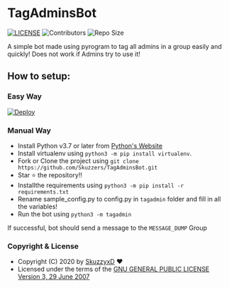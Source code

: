 # TagAdminsBot

[![LICENSE](https://img.shields.io/github/license/Skuzzers/TagAdminsBot?style=for-the-badge&logo=appveyor)](https://github.com/Skuzzers/TagAdminsBot/blob/master/LICENSE)
![Contributors](https://img.shields.io/github/contributors/Skuzzers/TagAdminsBot?style=for-the-badge&logo=appveyor)
![Repo Size](https://img.shields.io/github/repo-size/Skuzzers/TagAdminsBot?style=for-the-badge&logo=appveyor)


A simple bot made using pyrogram to tag all admins in a group easily and quickly!
Does not work if Admins try to use it!

## How to setup:

### Easy Way
[![Deploy](https://www.herokucdn.com/deploy/button.svg)](https://heroku.com/deploy?template=https://github.com/Skuzzers/TagAdminsBot)


### Manual Way
- Install Python v3.7 or later from [Python's Website](https://python.org)
- Install virtualenv using `python3 -m pip install virtualenv`.
- Fork or Clone the project using `git clone https://github.com/Skuzzers/TagAdminsBot.git`
- Star ⭐ the repository!!
- Installthe requirements using `python3 -m pip install -r requirements.txt`
- Rename sample_config.py to config.py in `tagadmin` folder and fill in all the variables!
- Run the bot using `python3 -m tagadmin`

If successful, bot should send a message to the `MESSAGE_DUMP` Group

### Copyright & License

* Copyright (C) 2020 by [SkuzzyxD](https://github.com/SkuzzyxD) ❤️️
* Licensed under the terms of the [GNU GENERAL PUBLIC LICENSE Version 3, 29 June 2007](https://github.com/Skuzzers/TagAdminsBot/blob/master/LICENSE)

